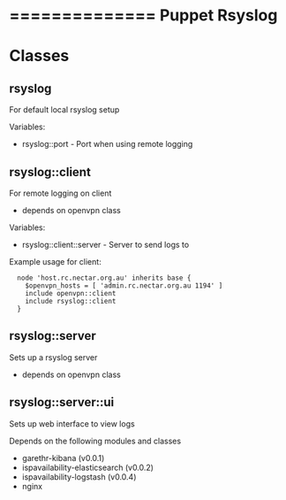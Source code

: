 ==============
Puppet Rsyslog
==============

Classes
=======

rsyslog
-------
For default local rsyslog setup

Variables:
 * rsyslog::port - Port when using remote logging

rsyslog::client
---------------
For remote logging on client
 - depends on openvpn class

Variables:
 * rsyslog::client::server - Server to send logs to

Example usage for client:
```puppet
  node 'host.rc.nectar.org.au' inherits base {
    $openvpn_hosts = [ 'admin.rc.nectar.org.au 1194' ]
    include openvpn::client
    include rsyslog::client
  }
```
rsyslog::server
---------------
Sets up a rsyslog server
 - depends on openvpn class


rsyslog::server::ui
-------------------
Sets up web interface to view logs

Depends on the following modules and classes
 * garethr-kibana (v0.0.1)
 * ispavailability-elasticsearch (v0.0.2)
 * ispavailability-logstash (v0.0.4)
 * nginx
